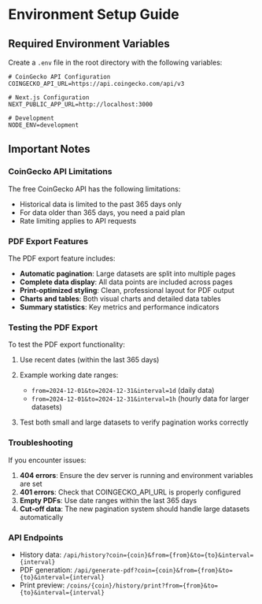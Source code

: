 # Environment Setup Guide

## Required Environment Variables

Create a `.env` file in the root directory with the following variables:

```env
# CoinGecko API Configuration
COINGECKO_API_URL=https://api.coingecko.com/api/v3

# Next.js Configuration
NEXT_PUBLIC_APP_URL=http://localhost:3000

# Development
NODE_ENV=development
```

## Important Notes

### CoinGecko API Limitations

The free CoinGecko API has the following limitations:

- Historical data is limited to the past 365 days only
- For data older than 365 days, you need a paid plan
- Rate limiting applies to API requests

### PDF Export Features

The PDF export feature includes:

- **Automatic pagination**: Large datasets are split into multiple pages
- **Complete data display**: All data points are included across pages
- **Print-optimized styling**: Clean, professional layout for PDF output
- **Charts and tables**: Both visual charts and detailed data tables
- **Summary statistics**: Key metrics and performance indicators

### Testing the PDF Export

To test the PDF export functionality:

1. Use recent dates (within the last 365 days)
2. Example working date ranges:
   - `from=2024-12-01&to=2024-12-31&interval=1d` (daily data)
   - `from=2024-12-01&to=2024-12-31&interval=1h` (hourly data for larger datasets)

3. Test both small and large datasets to verify pagination works correctly

### Troubleshooting

If you encounter issues:

1. **404 errors**: Ensure the dev server is running and environment variables are set
2. **401 errors**: Check that COINGECKO_API_URL is properly configured
3. **Empty PDFs**: Use date ranges within the last 365 days
4. **Cut-off data**: The new pagination system should handle large datasets automatically

### API Endpoints

- History data: `/api/history?coin={coin}&from={from}&to={to}&interval={interval}`
- PDF generation: `/api/generate-pdf?coin={coin}&from={from}&to={to}&interval={interval}`
- Print preview: `/coins/{coin}/history/print?from={from}&to={to}&interval={interval}`
